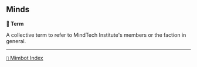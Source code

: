 ## Minds

**📑 Term**

A collective term to refer to MindTech Institute's members or the faction in general.

<!---
keywords: mt
aliases:
-->
----------
[`📑` Mimbot Index](</index.md#7c50>)